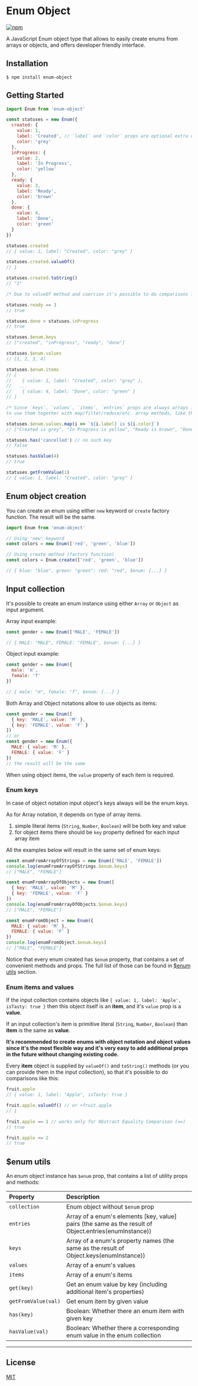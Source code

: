# Enum Object
[![npm](https://img.shields.io/npm/v/enum-object.svg)](https://www.npmjs.com/package/enum-object)

A JavaScript Enum object type that allows to easily create enums from arrays or objects, and offers developer friendly interface.

## Installation
    $ npm install enum-object


## Getting Started

```js
import Enum from 'enum-object'

const statuses = new Enum({
  created: {
    value: 1,
    label: 'Created', // `label` and `color` props are optional extra data that could be whatever you need.
    color: 'grey'
  },
  inProgress: {
    value: 2,
    label: 'In Progress',
    color: 'yellow'
  },
  ready: {
    value: 3,
    label: 'Ready',
    color: 'brown'
  },
  done: {
    value: 4,
    label: 'Done',
    color: 'green'
  }
})

statuses.created
// { value: 1, label: "Created", color: "grey" }

statuses.created.valueOf()
// 1

statuses.created.toString()
// "1"

/* Due to valueOf method and coercion it's possible to do comparisons like this: */

statuses.ready == 3
// true

statuses.done > statuses.inProgress
// true

statuses.$enum.keys
// ["created", "inProgress", "ready", "done"]

statuses.$enum.values
// [1, 2, 3, 4]

statuses.$enum.items
// [
//    { value: 1, label: "Created", color: "grey" },
//   ...
//    { value: 4, label: "Done", color: "green" }
// ]

/* Since `keys`, `values`, `items`, `entries` props are always arrays it's very convenient
to use them together with map/filter/reduce/etc. array methods, like this: */

statuses.$enum.values.map(i => `${i.label} is ${i.color}`)
// ["Created is grey", "In Progress is yellow", "Ready is brown", "Done is green"]

statuses.has('cancelled') // no such key
// false

statuses.hasValue(4)
// true

statuses.getFromValue(1)
// { value: 1, label: "Created", color: "grey" }
```

## Enum object creation

You can create an enum using either `new` keyword or `create` factory function. The result will be the same.

```js
import Enum from 'enum-object'

// Using 'new' keyword
const colors = new Enum(['red', 'green', 'blue'])

// Using create method (factory function)
const colors = Enum.create(['red', 'green', 'blue'])

// { blue: "blue", green: "green": red: "red", $enum: {...} }
```

## Input collection

It's possible to create an enum instance using either `Array` or `Object` as input argument.

Array input example:
```js
const gender = new Enum(['MALE', 'FEMALE'])

// { MALE: "MALE", FEMALE: "FEMALE", $enum: {...} }
```

Object input example:

```js
const gender = new Enum({
  male: 'm',
  female: 'f'
})

// { male: "m", female: "f", $enum: {...} }
```

Both Array and Object notations allow to use objects as items:

```js
const gender = new Enum([
  { key: 'MALE', value: 'M' },
  { key: 'FEMALE', value: 'F' }
])
// or
const gender = new Enum({
  MALE: { value: 'M' },
  FEMALE: { value: 'F' }
})
// the result will be the same
```

When using object items, the `value` property of each item is required.

### Enum keys
In case of object notation input object's keys always will be the enum keys.

As for Array notation, it depends on type of array items.

1) simple literal items (`String`, `Number`, `Boolean`) will be both key and value
2) for object items there should be `key` property defined for each input array item

All the examples below will result in the same set of enum keys:
```js
const enumFromArrayOfStrings = new Enum(['MALE', 'FEMALE'])
console.log(enumFromArrayOfStrings.$enum.keys)
// ["MALE", "FEMALE"]

const enumFromArrayOfObjects = new Enum([
  { key: 'MALE', value: 'M' },
  { key: 'FEMALE', value: 'F' }
])
console.log(enumFromArrayOfObjects.$enum.keys)
// ["MALE", "FEMALE"]

const enumFromObject = new Enum({
  MALE: { value: 'M' },
  FEMALE: { value: 'F' }
})
console.log(enumFromObject.$enum.keys)
// ["MALE", "FEMALE"]
```
Notice that every enum created has `$enum` property, that contains a set of convenient methods and props.
The full list of those can be found in [$enum utils](#enum-utils) section.

### Enum items and values
If the input collection contains objects like `{ value: 1, label: 'Apple', isTasty: true }` then this object itself is an **item**, and it's `value` prop is a **value**.

If an input collection's item is primitive literal (`String`, `Number`, `Boolean`) than **item** is the same as **value**.

__It's recommended to create enums with object notation and object values since it's the most flexible way and it's very easy to add additional props in the future without changing existing code.__

Every **item** object is supplied by `valueOf()` and `toString()` methods (or you can provide them in the input collection), so that it's possible to do comparisons like this:
```js
fruit.apple
// { value: 1, label: "Apple", isTasty: true }

fruit.apple.valueOf() // or +fruit.apple
// 1

fruit.apple == 1 // works only for Abstract Equality Comparison (==)
// true

fruit.apple <= 2
// true
```

## $enum utils
An enum object instance has `$enum` prop, that contains a list of utility props and methods:

| **Property** | **Description** |
|:------------|:----------------|
| `collection` | Enum object without `$enum` prop |
| `entries` | Array of a enum's elements [key, value] pairs (the same as the result of Object.entries(enumInstance)) |
| `keys` | Array of a enum's property names (the same as the result of Object.keys(enumInstance)) |
| `values` | Array of a enum's values |
| `items` | Array of a enum's items |
| `get(key)` | Get an enum value by key (including additional item's properties) |
| `getFromValue(val)` | Get enum item by given value |
| `has(key)` | Boolean: Whether there an enum item with given key |
| `hasValue(val)` | Boolean: Whether there a corresponding enum value in the enum collection |

---

## License

[MIT](http://opensource.org/licenses/MIT)
